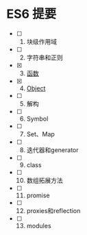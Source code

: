# ES6 提要

* [ ] 1. 块级作用域
* [ ] 2. 字符串和正则
* [x] 3. [函数](docs/3.function.md)
* [x] 4. [Object](docs/4.object.md)
* [ ] 5. 解构
* [ ] 6. Symbol
* [ ] 7. Set、Map
* [ ] 8. 迭代器和generator
* [ ] 9. class
* [ ] 10. 数组拓展方法
* [ ] 11. promise
* [ ] 12. proxies和reflection
* [ ] 13. modules

